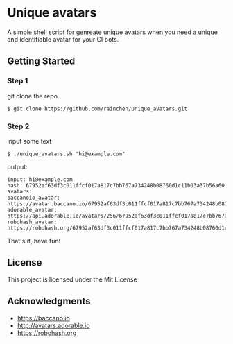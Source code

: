 # Unique avatars

A simple shell script for genreate unique avatars when you need a unique and identifiable avatar for your CI bots.

## Getting Started


### Step 1

git clone the repo

```
$ git clone https://github.com/rainchen/unique_avatars.git
```

### Step 2

input some text

```
$ ./unique_avatars.sh "hi@example.com"
```

output: 

```
input: hi@example.com
hash: 67952af63df3c011ffcf017a817c7bb767a734248b08760d1c11b03a37b56a60
avatars:
baccanoio_avatar: https://avatar.baccano.io/67952af63df3c011ffcf017a817c7bb767a734248b08760d1c11b03a37b56a60
adorable_avatar: https://api.adorable.io/avatars/256/67952af63df3c011ffcf017a817c7bb767a734248b08760d1c11b03a37b56a60.png
robohash_avatar: https://robohash.org/67952af63df3c011ffcf017a817c7bb767a734248b08760d1c11b03a37b56a60

```

That's it, have fun!


## License

This project is licensed under the Mit License

## Acknowledgments

* https://baccano.io
* http://avatars.adorable.io
* https://robohash.org
